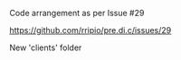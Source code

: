 Code arrangement as per Issue #29

https://github.com/rripio/pre.di.c/issues/29


New 'clients' folder
